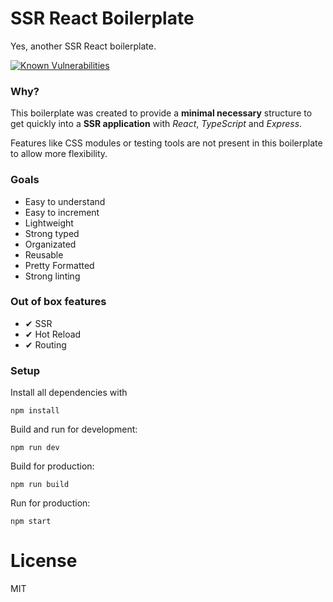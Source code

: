 # SSR React Boilerplate

Yes, another SSR React boilerplate.

[![Known Vulnerabilities](https://snyk.io/test/github/jancassio/ssr-react-boilerplate/badge.svg?targetFile=package.json)](https://snyk.io/test/github/jancassio/ssr-react-boilerplate?targetFile=package.json)

### Why?

This boilerplate was created to provide a **minimal necessary** structure to get quickly into a **SSR application** with _React_, _TypeScript_ and _Express_.

Features like CSS modules or testing tools are not present in this boilerplate to allow more flexibility.

### Goals

* Easy to understand
* Easy to increment
* Lightweight
* Strong typed
* Organizated
* Reusable
* Pretty Formatted
* Strong linting


### Out of box features

* ✔ SSR
* ✔ Hot Reload
* ✔ Routing


### Setup

Install all dependencies with

`npm install`

Build and run for development:

`npm run dev`

Build for production:

`npm run build`

Run for production:

`npm start`

# License

MIT
